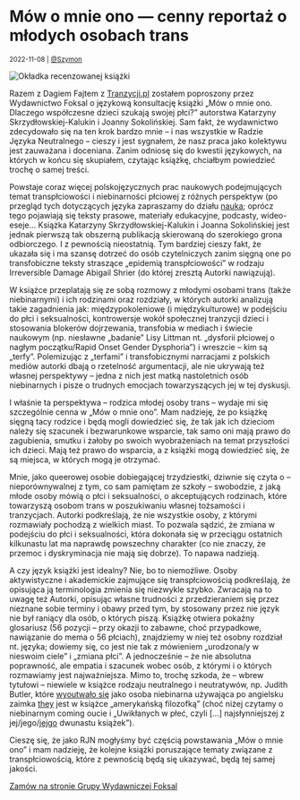 # Mów o mnie ono — cenny reportaż o młodych osobach trans

<small>2022-11-08 | [@Szymon](/@Szymon)</small>

![Okładka recenzowanej książki](/img-local/blog/mow-o-mnie-ono.jpg)

Razem z Dagiem Fajtem z [Tranzycji.pl](https://tranzycja.pl) zostałem poproszony przez Wydawnictwo Foksal o językową konsultację książki
„Mów o mnie ono. Dlaczego współczesne dzieci szukają swojej płci?” autorstwa Katarzyny Skrzydłowskiej-Kalukin i Joanny Sokolińskiej.
Sam fakt, że wydawnictwo zdecydowało się na ten krok bardzo mnie –
i nas wszystkie w Radzie Języka Neutralnego – cieszy i jest sygnałem, że nasz praca jako kolektywu
jest zauważana i doceniana. Zanim odniosę się do kwestii językowych, na których w końcu się skupiałem,
czytając książkę, chciałbym powiedzieć trochę o samej treści.

Powstaje coraz więcej polskojęzycznych prac naukowych podejmujących temat transpłciowości i niebinarności płciowej
z różnych perspektyw (po przegląd tych dotyczących języka zapraszamy do działu [nauka](https://zaimki.pl/nauka]);
oprócz tego pojawiają się teksty prasowe, materiały edukacyjne, podcasty, wideo-eseje…
Książka Katarzyny Skrzydłowskiej-Kalukin i Joanna Sokolińskiej jest jednak pierwszą tak obszerną publikacją
skierowaną do szerokiego grona odbiorczego. I z pewnością nieostatnią. Tym bardziej cieszy fakt,
że ukazała się i ma szansę dotrzeć do osób czytelniczych zanim sięgną one po transfobiczne teksty
straszące „epidemią transpłciowości” w rodzaju Irreversible Damage Abigail Shrier (do której zresztą Autorki nawiązują).

W książce przeplatają się ze sobą rozmowy z młodymi osobami trans (także niebinarnymi) i ich rodzinami oraz rozdziały,
w których autorki analizują takie zagadnienia jak: międzypokoleniowe (i międzykulturowe) w podejściu do płci i seksualności,
kontrowersje wokół społecznej tranzycji dzieci i stosowania blokerów dojrzewania, transfobia w mediach i świecie naukowym
(np. niesławne „badanie” Lisy Littman nt. „dysforii płciowej o nagłym początku/Rapid Onset Gender Dysphoria”)
i wreszcie – kim są „terfy”. Polemizując z „terfami” i transfobicznymi narracjami z polskich mediów autorki
dbają o rzetelność argumentacji, ale nie ukrywają też własnej perspektywy – jedna z nich jest matką
nastoletnich osób niebinarnych i pisze o trudnych emocjach towarzyszących jej w tej dyskusji.

I właśnie ta perspektywa – rodzica młodej osoby trans – wydaje mi się szczególnie cenna w „Mów o mnie ono”.
Mam nadzieję, że po książkę sięgną tacy rodzice i będą mogli dowiedzieć się, że tak jak ich dzieciom należy się
szacunek i bezwarunkowe wsparcie, tak samo oni mają prawo do zagubienia, smutku i żałoby po swoich wyobrażeniach
na temat przyszłości ich dzieci. Mają też prawo do wsparcia, a z książki mogą dowiedzieć się, że są miejsca,
w których mogą je otrzymać.

Mnie, jako queerowej osobie dobiegającej trzydziestki, dziwnie się czyta o – nieporównywalnej z tym,
co sam pamiętam ze szkoły – swobodzie, z jaką młode osoby mówią o płci i seksualności, o akceptujących rodzinach,
które towarzyszą osobom trans w poszukiwaniu własnej tożsamości i tranzycjach. Autorki podkreślają,
że nie wszystkie osoby, z którymi rozmawiały pochodzą z wielkich miast. To pozwala sądzić,
że zmiana w podejściu do płci i seksualności, która dokonała się w przeciągu ostatnich kilkunastu lat
ma naprawdę powszechny charakter (co nie znaczy, że przemoc i dyskryminacja nie mają się dobrze). To napawa nadzieją.

A czy język książki jest idealny? Nie, bo to niemożliwe.
Osoby aktywistyczne i akademickie zajmujące się transpłciowością podkreślają,
że opisująca ją terminologia zmienia się niezwykle szybko.
Zwracają na to uwagę też Autorki, opisując własne trudności z przedzieraniem się przez nieznane sobie terminy
i obawy przed tym, by stosowany przez nie język nie był raniący dla osób, o których piszą.
Książkę otwiera pokaźny glosariusz (56 pozycji – przy okazji to zabawne, choć przypadkowe, nawiązanie do mema o 56 płciach),
znajdziemy w niej też osobny rozdział nt. języka; dowiemy się, co jest nie tak z mówieniem
„urodzona/y w nieswoim ciele” i „zmiana płci”. A jednocześnie – 
że nie absolutna poprawność, ale empatia i szacunek wobec osób, z którymi i o których rozmawiamy jest najważniejsza. 
Mimo to, trochę szkoda, że – wbrew tytułowi – niewiele w książce rodzaju neutralnego i neutratywów, 
np. Judith Butler, które [wyoutwało się](https://www.tagesspiegel.de/gesellschaft/queerspiegel/das-pronomen-ist-frei-vom-korper-aber-es-ist-nicht-frei-vom-geschlecht-4149826.html)
jako osoba niebinarna używająca po angielsku zaimka [they](https://en.pronouns.page/they) jest w książce „amerykańską filozofką”
(choć niżej czytamy o niebinarnym coming oucie i „Uwikłanych w płeć, czyli \[…] najsłynniejszej z jej/jego/[jejgo](https://zaimki.pl/ono/jejgo) dwunastu książek”).

Cieszę się, że jako RJN mogłyśmy być częścią powstawania „Mów o mnie ono” i mam nadzieję,
że kolejne książki poruszające tematy związane z transpłciowością, które z pewnością będą się ukazywać, będą tej samej jakości.

<a href="https://www.gwfoksal.pl/mow-o-mnie-ono-katarzyna-skrzydlowska-kalukin-sku63780d8e17b99ce879c9.html" target="_blank" rel="noopener" class="btn btn-outline-primary d-block my-5">
    <span class="fal fa-shopping-basket"></span>
    Zamów na stronie Grupy Wydawniczej Foksal
</a>
